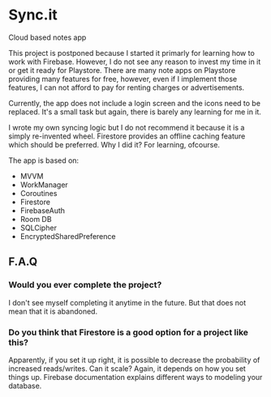 # Sync.it
Cloud based notes app

This project is postponed because I started it primarly for learning how to work with Firebase. However, I do not see any reason to invest my time in it or get it ready for Playstore. There are many note apps on Playstore providing many features for free, however, even if I implement those features, I can not afford to pay for renting charges or advertisements.



Currently, the app does not include a login screen and the icons need to be replaced. It's a small task but again, there is barely any learning for me in it.

I wrote my own syncing logic but I do not recommend it because it is a simply re-invented wheel. Firestore provides an offline caching feature which should be preferred. Why I did it? For learning, ofcourse.


The app is based on:
- MVVM
- WorkManager
- Coroutines
- Firestore
- FirebaseAuth
- Room DB
- SQLCipher
- EncryptedSharedPreference


## F.A.Q

### Would you ever complete the project?
I don't see myself completing it anytime in the future. But that does not mean that it is abandoned. 

### Do you think that Firestore is a good option for a project like this?
Apparently, if you set it up right, it is possible to decrease the probability of increased reads/writes. Can it scale? Again, it depends on how you set things up. Firebase documentation explains different ways to modeling your database.
